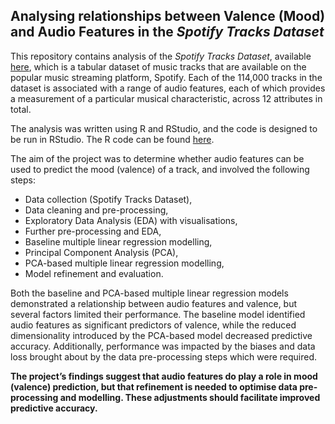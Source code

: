 ## Analysing relationships between Valence (Mood) <br> and Audio Features in the *Spotify Tracks Dataset*

This repository contains analysis of the *Spotify Tracks Dataset*, available [here](https://www.kaggle.com/datasets/maharshipandya/-spotify-tracks-dataset), which is a tabular dataset of music
tracks that are available on the popular music streaming platform, Spotify.
Each of the 114,000 tracks in the dataset is associated with a range of audio features, each of which provides a measurement of a particular musical characteristic, across 12 attributes in total.

The analysis was written using R and RStudio, and the code is designed to be run in RStudio. The R code can be found [here](https://github.com/robert-jacques/introdsRProject/blob/main/code.R).

The aim of the project was to determine whether audio features can be used to predict the mood (valence) of a track, and involved the following steps:

* Data collection (Spotify Tracks Dataset),
* Data cleaning and pre-processing,
* Exploratory Data Analysis (EDA) with visualisations, 
* Further pre-processing and EDA,
* Baseline multiple linear regression modelling,
* Principal Component Analysis (PCA),
* PCA-based multiple linear regression modelling,
* Model refinement and evaluation.

Both the baseline and PCA-based multiple linear regression models demonstrated a relationship between audio features and valence, but several factors limited their performance.
The baseline model identified audio features as significant predictors of valence, while the reduced dimensionality introduced by the PCA-based model decreased predictive accuracy.
Additionally, performance was impacted by the biases and data loss brought about by the data pre-processing steps which were required.
 
**The project’s findings suggest that audio features do play a role in mood (valence) prediction, but that refinement is needed to optimise data pre-processing and modelling. These adjustments should facilitate improved predictive accuracy.**
